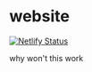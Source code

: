 # website

[![Netlify Status](https://api.netlify.com/api/v1/badges/42f5f862-e16e-4bbf-945c-f72eb836b2f6/deploy-status)](https://app.netlify.com/sites/cbelanger/deploys)

why won't this work
